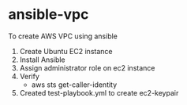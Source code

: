 # ansible-vpc
To create AWS VPC using ansible
1. Create Ubuntu EC2 instance
2. Install Ansible
3. Assign administrator role on ec2 instance
4. Verify 
    - aws sts get-caller-identity
5. Created test-playbook.yml to create ec2-keypair



